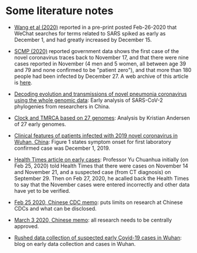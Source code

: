 # Some literature notes

- [Wang et al (2020)](https://www.medrxiv.org/content/10.1101/2020.02.24.20026682v1.full-text) reported in a pre-print posted Feb-26-2020 that WeChat searches for terms related to SARS spiked as early as December 1, and had greatly increased by December 15.

- [SCMP (2020)](https://www.scmp.com/news/china/society/article/3074991/coronavirus-chinas-first-confirmed-covid-19-case-traced-back) reported government data shows the first case of the novel coronavirus traces back to November 17, and that there were nine cases reported in November (4 men and 5 women, all between age 39 and 79 and none confirmed to be "patient zero"), and that more than 180 people had been infected by December 27. A web archive of this article is [here](https://web.archive.org/web/20200315011702/https://www.scmp.com/news/china/society/article/3074991/coronavirus-chinas-first-confirmed-covid-19-case-traced-back).

- [Decoding evolution and transmissions of novel pneumonia coronavirus using the whole genomic data](http://chinaxiv.org/abs/202002.00033): Early analysis of SARS-CoV-2 phylogenies from researchers in China.

- [Clock and TMRCA based on 27 genomes](https://virological.org/t/clock-and-tmrca-based-on-27-genomes/347): Analysis by Kristian Andersen of 27 early genomes.

- [Clinical features of patients infected with 2019 novel coronavirus in Wuhan, China](https://www.thelancet.com/journals/lancet/article/PIIS0140-6736(20)30183-5/fulltext#%20): Figure 1 states symptom onset for first laboratory confirmed case was December 1, 2019.

- [Health Times article on early cases](https://docs.google.com/document/d/e/2PACX-1vTQxG822DtqP7IZSjLj751Mrm8Ev7leksXfjBLsA9KJ0_tbGV6YJAAjuijPnwz_YmUQGY1PZUl5LcCI/pub): Professor Yu Chuanhua initially (on Feb 25, 2020) told Health Times that there were cases on November 14 and November 21, and a suspected case (from CT diagnosis) on September 29. Then on Feb 27, 2020, he acalled back the Health Times to say that the November cases were entered incorrectly and other data have yet to be verified.

- [Feb 25 2020, Chinese CDC memo](https://www.documentcloud.org/documents/7340336-China-CDC-Sup-Regs.html): puts limits on research at Chinese CDCs and what can be disclosed.

- [March 3 2020, Chinese memo](https://www.documentcloud.org/documents/7340337-State-Research-regulations.html): all research needs to be centrally approved.

- [Rushed data collection of suspected early Covid-19 cases in Wuhan](https://gillesdemaneuf.medium.com/early-cases-of-suspected-covid-19-in-wuhan-feb-20-data-collection-b7740ed1436f): blog on early data collection and cases in Wuhan.
